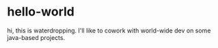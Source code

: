 # hello-world

hi, this is waterdropping. I'll like to cowork with world-wide dev on some java-based projects.
